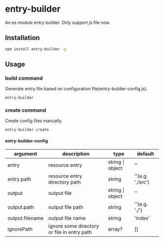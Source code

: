 # entry-builder

An es module entry builder. Only support js file now.

## Installation

```bash
npm install entry-builder -g
```

## Usage

### build command

Generate entry file based on configuration file(entry-builder-config.js).

```bash
entry-builder
```

### create command

Create config files manually.

```bash
entry-builder create
```

#### entry-builder-config

| argument | description | type | default |
|----|----|----|----|
| entry | resource entry | string \| object | '' |
| entry.path | resource entry directory path | string | ''(e.g. './src') |
| output | output file | string \| object | '' |
| output.path | output file path | string | ''(e.g. './') |
| output.filename | output file name | string | 'index' |
| ignorePath | ignore some directory or file in entry path | array? | [] |